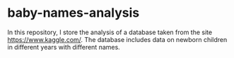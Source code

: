 # baby-names-analysis
In this repository, I store the analysis of a database taken from the site https://www.kaggle.com/. The database includes data on newborn children in different years with different names.
